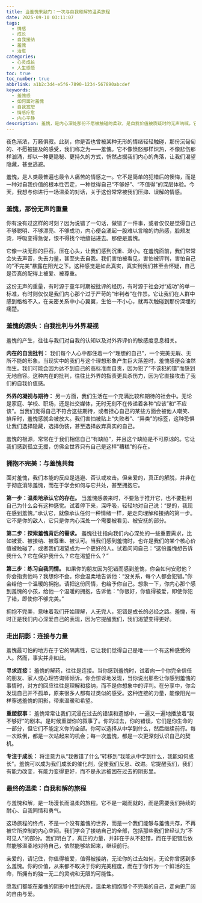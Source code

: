 ```yaml
---
title: 当羞愧来敲门：一次与自我和解的温柔旅程
date: 2025-09-10 03:11:07
tags:
  - 情感
  - 成长
  - 自我接纳
  - 羞愧
  - 治愈
categories:
  - 心灵成长
  - 人生感悟
toc: true
toc_number: true
abbrlink: a1b2c3d4-e5f6-7890-1234-567890abcdef
keywords:
  - 羞愧感
  - 如何面对羞愧
  - 自我宽恕
  - 情感疗愈
  - 内心平静
description: 羞愧，是内心深处那份不愿被触碰的柔软，是自我价值被质疑时的无声呐喊。它像一道阴影，悄然笼罩，让我们渴望隐藏，甚至逃避。但亲爱的，你并非孤单一人。今天，让我们一起温柔地揭开羞愧的面纱，探索它的来龙去脉，并学习如何与这份沉重的情感共处，最终走向自我接纳与和解的旅程。这不仅仅是一次思考，更是一次对内心深处最脆弱部分的深情拥抱。
---
```


夜色渐浓，万籁俱寂。此刻，你是否也曾被某种无形的情绪轻轻触碰，那份沉甸甸的、不愿被提及的感受，我们称之为——羞愧。它不像愤怒那样炽热，不像悲伤那样汹涌，却以一种更隐秘、更持久的方式，悄然占据我们内心的角落，让我们渴望隐藏，甚至逃避。

羞愧，是人类最普遍也最令人痛苦的情感之一。它不是简单的犯错后的懊悔，而是一种对自我价值的根本性否定，一种觉得自己“不够好”、“不值得”的深层体验。今天，我想与你进行一场温柔的对话，关于这份常常被我们压抑、误解的情感。

### 羞愧，那份无声的重量

你有没有过这样的时刻？因为说错了一句话，做错了一件事，或者仅仅是觉得自己不够聪明、不够漂亮、不够成功，内心便会涌起一股难以言喻的灼热感，脸颊发烫，呼吸变得急促，恨不得找个地缝钻进去。那便是羞愧。

它像一块无形的巨石，压在心头，让我们感到沉重、渺小。在羞愧面前，我们常常会失去声音，失去力量，甚至失去自我。我们害怕被看见，害怕被评判，害怕自己的“不完美”暴露在阳光之下。这种感觉是如此真实，真实到我们甚至会怀疑，自己是否真的配得上被爱、被尊重。

这份无声的重量，有时源于童年时期被批评的经历，有时源于社会对“成功”的单一标准，有时则仅仅是我们内心那个过于严苛的“审判者”在作祟。它让我们在人群中感到格格不入，在亲密关系中小心翼翼，生怕一不小心，就再次触碰到那份深埋的痛楚。

### 羞愧的源头：自我批判与外界凝视

羞愧的产生，往往与我们对自我的认知以及对外界评价的敏感度息息相关。

**内在的自我批判：** 我们每个人心中都住着一个“理想的自己”，一个完美无瑕、无所不能的形象。当现实中的我们与这个理想形象产生巨大落差时，羞愧感便会油然而生。我们可能会因为达不到自己的高标准而自责，因为犯了“不该犯的错”而感到无地自容。这种内在的批判，往往比外界的指责更具杀伤力，因为它直接攻击了我们的自我价值感。

**外界的凝视与期待：** 另一方面，我们生活在一个充满比较和期待的社会中。无论是家庭、学校、职场，还是社交媒体，无时无刻不在传递着各种“应该”和“不应该”。当我们觉得自己不符合这些期待，或者担心自己的某些方面会被他人嘲笑、排斥时，羞愧感就会被放大。我们害怕被贴上“失败者”、“异类”的标签，这种恐惧让我们选择隐藏，选择伪装，甚至选择放弃真实的自己。

羞愧的根源，常常在于我们相信自己“有缺陷”，并且这个缺陷是不可原谅的。它让我们感到孤立无援，仿佛全世界只有自己是这样“糟糕”的存在。

### 拥抱不完美：与羞愧共舞

面对羞愧，我们本能的反应是逃避、否认或攻击。但亲爱的，真正的解脱，并非在于彻底消除羞愧，而在于学会如何与它共处，甚至拥抱它。

**第一步：温柔地承认它的存在。** 当羞愧感袭来时，不要急于推开它，也不要批判自己为什么会有这种感觉。试着停下来，深呼吸，轻轻地对自己说：“是的，我现在感到羞愧。”承认它，就像承认任何一种情绪一样，是走向理解和接纳的第一步。它不是你的敌人，它只是你内心深处一个需要被看见、被安抚的部分。

**第二步：探索羞愧背后的需求。** 羞愧往往指向我们内心深处的一些重要需求，比如被爱、被接纳、被尊重、被认可。当我们感到羞愧时，也许是我们的某个核心价值被触碰了，或者我们渴望成为一个更好的人。试着问问自己：“这份羞愧想告诉我什么？它在保护我什么？它在渴望什么？”

**第三步：练习自我同情。** 如果你的朋友因为犯错而感到羞愧，你会如何安慰他？你会指责他吗？我想你不会。你会温柔地告诉他：“没关系，每个人都会犯错。”你会给他一个温暖的拥抱。请把这份同情，也给予你自己。想象一下，你内心那个感到羞愧的小孩，给他一个温暖的拥抱，告诉他：“你很好，你值得被爱，即使你犯了错，即使你不够完美。”

拥抱不完美，意味着我们开始理解，人无完人，犯错是成长的必经之路。羞愧，有时正是我们内心深爱自己的表现，因为它提醒我们，我们渴望变得更好。

### 走出阴影：连接与力量

羞愧最可怕的地方在于它的隔离性，它让我们觉得自己是唯一一个有这种感受的人。然而，事实并非如此。

**寻求连接：** 羞愧的解药，往往是连接。当你感到羞愧时，试着向一个你完全信任的朋友、家人或心理咨询师倾诉。你会惊讶地发现，当你说出那些让你感到羞愧的事情时，对方的回应往往是理解和接纳，而不是你想象中的评判。在分享中，你会发现自己并不孤单，原来很多人都有过类似的感受。这种连接的力量，能像阳光一样穿透羞愧的阴影，带来温暖和希望。

**重塑叙事：** 羞愧常常让我们沉浸在过去的错误和遗憾中，一遍又一遍地播放着“我不够好”的剧本。是时候重塑你的叙事了。你的过去，你的错误，它们是你生命的一部分，但它们不能定义你的全部。你可以选择从中学到什么，然后继续前行。每一次跌倒，都是一次站起来的机会；每一次羞愧，都是一次更深刻认识自己的契机。

**专注于成长：** 将注意力从“我做错了什么”转移到“我能从中学到什么，我能如何成长”。羞愧可以成为我们成长的催化剂，促使我们反思、改进。它提醒我们，我们有能力改变，有能力变得更好，而不是永远被困在过去的阴影里。

### 最终的温柔：自我和解的旅程

与羞愧和解，是一场漫长而温柔的旅程。它不是一蹴而就的，而是需要我们持续的耐心、自我同情和勇气。

这场旅程的终点，不是一个没有羞愧的世界，而是一个我们能够与羞愧共存，不再被它所控制的内心空间。我们学会了接纳自己的全部，包括那些我们曾经认为“不可见人”的部分。我们明白了，真正的力量，并非在于从不犯错，而在于犯错后依然能够温柔地对待自己，依然能够站起来，继续前行。

亲爱的，请记住，你值得被爱，值得被接纳，无论你的过去如何，无论你曾感到多么羞愧。你的价值，从来都不取决于你的完美程度，而在于你作为一个鲜活的生命，所拥有的独一无二的灵魂和无限的可能性。

愿我们都能在羞愧的阴影中找到光亮，温柔地拥抱那个不完美的自己，走向更广阔的自由与爱。